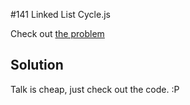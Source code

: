 #141 Linked List Cycle.js

Check out [the problem](https://leetcode.com/problems/linked-list-cycle/)

## Solution

Talk is cheap, just check out the code. :P